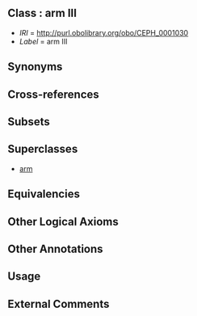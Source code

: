 
## Class : arm III

 * *IRI* = http://purl.obolibrary.org/obo/CEPH_0001030
 * *Label* = arm III

## Synonyms


## Cross-references


## Subsets


## Superclasses

 * [arm](../../CEPH/15/CEPH_0000015.md)

## Equivalencies


## Other Logical Axioms


## Other Annotations


## Usage


## External Comments

